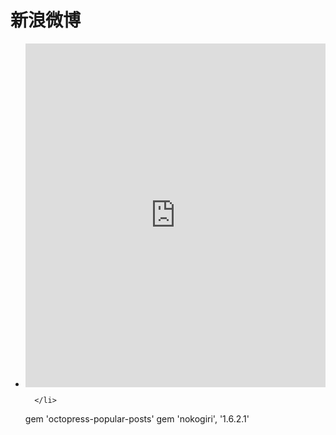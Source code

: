 <h1>新浪微博</h1>
    <ul id="weibo">
    <li>
   <iframe width="100%" height="550" class="share_self"  frameborder="0" scrolling="no" src="http://widget.weibo.com/weiboshow/index.php?language=&width=0&height=550&fansRow=2&ptype=1&speed=0&skin=1&isTitle=1&noborder=1&isWeibo=1&isFans=1&uid=1791281385&verifier=8c6f2d1f&dpc=1">
	   
   </iframe>

      </li>



<!--
{% capture category %}{{ post.categories | size }}{% endcapture %}
<h1><a href="{{ root_url }}{{ post.url }}">{% if site.titlecase %}{{ post.title | titlecase }}{% else %}{{ post.title }}{% endif %}</a></h1>
<time datetime="{{ post.date | datetime | date_to_xmlschema }}" pubdate>{{ post.date | date: "<span class='month'>%b</span> <span class='day'>%d</span> <span class='year'>%Y</span>"}}</time>
{% if category != '0' %}
<footer>
  <span class="categories">posted in {{ post.categories | category_links }}</span>
</footer>
{% endif %}
-->


gem 'octopress-popular-posts'
gem 'nokogiri', '1.6.2.1'